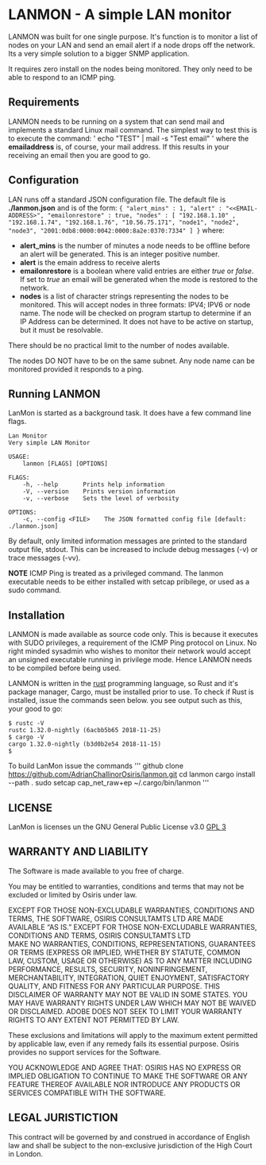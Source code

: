 # LANMON - A simple LAN monitor 
LANMON was built for one single purpose. It's function is to monitor a list of nodes on your LAN
and send an email alert if a node drops off the network. Its a very simple solution to a bigger SNMP application. 

It requires zero install on the nodes being monitored. They only need to be able to respond to an ICMP ping. 

## Requirements 
LANMON needs to be running on a system that can send mail and implements a standard Linux mail command. The simplest way to test this is to execute the command: 
'
echo "TEST" | mail -s "Test email" <emailaddress> 
'
where the **emailaddress** is, of course, your mail address. If this results in your receiving an email then you are good to go. 

## Configuration 
LAN runs off a standard JSON configuration file. The default file is **./lanmon.json** and is of the form: 
`
{
    "alert_mins" : 1,
    "alert" : "<<EMAIL-ADDRESS>",
    "emailonrestore" : true,
    "nodes" : [
        "192.168.1.10" ,
        "192.168.1.74",
        "192.168.1.76",
        "10.56.75.171",
        "node1",
        "node2",
        "node3",
        "2001:0db8:0000:0042:0000:8a2e:0370:7334"
    ]
}
`
where: 
* **alert_mins** is the number of minutes a node needs to be offline before an alert will be generated. This is an integer positive number. 
* **alert** is the emain address to receive alerts
* **emailonrestore** is a boolean where valid entries are either *true* or *false*. If set to *true* an email will be generated when the mode is restored to the network. 
* **nodes** is a list of character strings representing the nodes to be monitored. This will accept nodes in three formats: IPV4; IPV6 or node name. The node will be checked on program startup to determine if an IP Address can be determined. It does not have to be active on startup, but it must be resolvable. 

There should be no practical limit to the number of nodes available. 

The nodes DO NOT have to be on the same subnet. Any node name can be monitored provided it responds to a ping. 

## Running LANMON 
LanMon is started as a background task. It does have a few command line flags. 

```
Lan Monitor
Very simple LAN Monitor

USAGE:
    lanmon [FLAGS] [OPTIONS]

FLAGS:
    -h, --help       Prints help information
    -V, --version    Prints version information
    -v, --verbose    Sets the level of verbosity

OPTIONS:
    -c, --config <FILE>    The JSON formatted config file [default: ./lanmon.json]
```

By default, only limited information messages are printed to the standard output file, stdout. This can be increased to include debug messages (-v) or trace messages (-vv). 

**NOTE** ICMP Ping is treated as a privileged command. The lanmon executable needs to be either installed with setcap pribilege, or used as a sudo command. 


## Installation 
LANMON is made available as source code only. This is because it executes with SUDO privileges, a requirement of the ICMP Ping protocol on Linux. No right minded sysadmin who wishes to monitor their network would accept an unsigned executable running in privilege mode. Hence LANMON needs to be compiled before being used. 

LANMON is written in the [rust](https://www.rust-lang.org/) programming language, so Rust and it's package manager, Cargo, must be installed prior to use. To check if Rust is installed, issue the commands seen below. you see output such as this, your good to go: 
```
$ rustc -V
rustc 1.32.0-nightly (6acbb5b65 2018-11-25)
$ cargo -V
cargo 1.32.0-nightly (b3d0b2e54 2018-11-15)
$
```

To build LanMon issue the commands 
'''
github clone https://github.com/AdrianChallinorOsiris/lanmon.git
cd lanmon
cargo install --path .
sudo setcap cap_net_raw+ep ~/.cargo/bin/lanmon
'''

## LICENSE 
LanMon is licenses un the GNU General Public License  v3.0 [GPL 3](https://www.gnu.org/licenses/gpl-3.0.en.html)

## WARRANTY AND LIABILITY 

The Software is made available to you free of charge.

You may be entitled to warranties, conditions and terms that may not be excluded or limited by Osiris under
law. 

EXCEPT FOR THOSE NON-EXCLUDABLE WARRANTIES, CONDITIONS AND TERMS, THE SOFTWARE, OSIRIS CONSULTAMTS LTD ARE MADE
AVAILABLE “AS IS.” EXCEPT FOR THOSE NON-EXCLUDABLE WARRANTIES, CONDITIONS AND TERMS, OSIRIS CONSULTAMTS LTD  
MAKE NO WARRANTIES, CONDITIONS,
REPRESENTATIONS, GUARANTEES OR TERMS (EXPRESS OR IMPLIED, WHETHER BY STATUTE,
COMMON LAW, CUSTOM, USAGE OR OTHERWISE) AS TO ANY MATTER INCLUDING
PERFORMANCE, RESULTS, SECURITY, NONINFRINGEMENT, MERCHANTABILITY,
INTEGRATION, QUIET ENJOYMENT, SATISFACTORY QUALITY, AND FITNESS FOR ANY
PARTICULAR PURPOSE. THIS DISCLAIMER OF WARRANTY MAY NOT BE VALID IN SOME
STATES. YOU MAY HAVE WARRANTY RIGHTS UNDER LAW WHICH MAY NOT BE WAIVED OR
DISCLAIMED. ADOBE DOES NOT SEEK TO LIMIT YOUR WARRANTY RIGHTS TO ANY EXTENT
NOT PERMITTED BY LAW.

These exclusions and limitations will apply to the maximum extent permitted by applicable law, even if any
remedy fails its essential purpose. Osiris provides no support services for the Software.

YOU ACKNOWLEDGE AND AGREE THAT: OSIRIS HAS NO EXPRESS OR IMPLIED OBLIGATION
TO CONTINUE TO MAKE THE SOFTWARE OR ANY FEATURE THEREOF AVAILABLE NOR
INTRODUCE ANY PRODUCTS OR SERVICES COMPATIBLE WITH THE SOFTWARE. 

## LEGAL JURISTICTION 

This contract will be governed by and construed in accordance of English law and shall be subject to the non-exclusive jurisdiction of the High Court in London.



